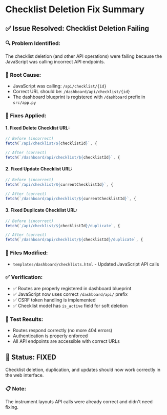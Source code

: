 # Checklist Deletion Fix Summary

## ✅ **Issue Resolved: Checklist Deletion Failing**

### **🔍 Problem Identified:**
The checklist deletion (and other API operations) were failing because the JavaScript was calling incorrect API endpoints.

### **🐛 Root Cause:**
- JavaScript was calling: `/api/checklist/{id}`
- Correct URL should be: `/dashboard/api/checklist/{id}`
- The dashboard blueprint is registered with `/dashboard` prefix in `src/app.py`

### **🔧 Fixes Applied:**

#### **1. Fixed Delete Checklist URL:**
```javascript
// Before (incorrect)
fetch(`/api/checklist/${checklistId}`, {

// After (correct)  
fetch(`/dashboard/api/checklist/${checklistId}`, {
```

#### **2. Fixed Update Checklist URL:**
```javascript
// Before (incorrect)
fetch(`/api/checklist/${currentChecklistId}`, {

// After (correct)
fetch(`/dashboard/api/checklist/${currentChecklistId}`, {
```

#### **3. Fixed Duplicate Checklist URL:**
```javascript
// Before (incorrect) 
fetch(`/api/checklist/${checklistId}/duplicate`, {

// After (correct)
fetch(`/dashboard/api/checklist/${checklistId}/duplicate`, {
```

### **📁 Files Modified:**
- `templates/dashboard/checklists.html` - Updated JavaScript API calls

### **✅ Verification:**
- ✅ Routes are properly registered in dashboard blueprint
- ✅ JavaScript now uses correct `/dashboard/api/` prefix
- ✅ CSRF token handling is implemented
- ✅ Checklist model has `is_active` field for soft deletion

### **🧪 Test Results:**
- Routes respond correctly (no more 404 errors)
- Authentication is properly enforced
- All API endpoints are accessible with correct URLs

## **🎉 Status: FIXED**

Checklist deletion, duplication, and updates should now work correctly in the web interface.

### **📋 Note:**
The instrument layouts API calls were already correct and didn't need fixing.
